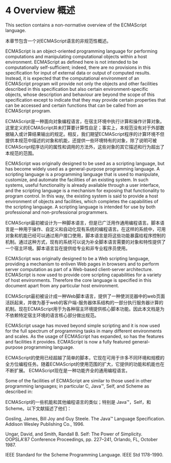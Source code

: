 # 4 Overview 概述

This section contains a non-normative overview of the ECMAScript language.

本章节包含一个对ECMAScript语言的非规范性概述。

ECMAScript is an object-oriented programming language for performing computations and manipulating computational objects within a host environment. ECMAScript as defined here is not intended to be computationally self-sufficient; indeed, there are no provisions in this specification for input of external data or output of computed results. Instead, it is expected that the computational environment of an ECMAScript program will provide not only the objects and other facilities described in this specification but also certain environment-specific objects, whose description and behaviour are beyond the scope of this specification except to indicate that they may provide certain properties that can be accessed and certain functions that can be called from an ECMAScript program.

ECMAScript是一种面向对象编程语言，在宿主环境中执行计算和操作计算对象。这里定义的ECMAScript并未打算要计算性自足；事实上，本规范没有对于外部数据输入或计算结果输出的规定。相反，我们期望ECMAScript程序的计算环境不但提供本规范中描述的对象和机能，还提供一些环境特有的对象，除了说明可被ECMAScript程序访问的属性和调用的方法外，这些对象的其它描述和行为超出了本规范的范围。

ECMAScript was originally designed to be used as a scripting language, but has become widely used as a general-purpose programming language. A scripting language is a programming language that is used to manipulate, customize, and automate the facilities of an existing system. In such systems, useful functionality is already available through a user interface, and the scripting language is a mechanism for exposing that functionality to program control. In this way, the existing system is said to provide a host environment of objects and facilities, which completes the capabilities of the scripting language. A scripting language is intended for use by both professional and non-professional programmers.

ECMAScript最初被设计为一种脚本语言，但是已广泛用作通用编程语言。脚本语言是一种用于操作、自定义和自动化现有系统的编程语言。在这样的系统中，可用对象和机能已经可以通过用户接口使用，脚本语言是将这些功能暴露给程序控制的机制。通过这种方式，现有的系统可以说为补全脚本语言需要的对象和特性提供了一个宿主环境。脚本语言旨在提供给专业和非专业程序员使用。

ECMAScript was originally designed to be a Web scripting language, providing a mechanism to enliven Web pages in browsers and to perform server computation as part of a Web-based client-server architecture. ECMAScript is now used to provide core scripting capabilities for a variety of host environments. Therefore the core language is specified in this document apart from any particular host environment.

ECMAScript最初被设计成一种Web脚本语言，提供了一种使浏览器中的web页面活跃起来，并做为基于web的客户端-服务器体系结构的一部分执行服务器计算的机制。现在ECMAScript用于为各种宿主环境提供核心脚本功能。因此本文档是为不依赖特定宿主环境的语言核心部分做出规范。

ECMAScript usage has moved beyond simple scripting and it is now used for the full spectrum of programming tasks in many different environments and scales. As the usage of ECMAScript has expanded, so has the features and facilities it provides. ECMAScript is now a fully featured general-purpose programming language.

ECMAScript的使用已经超越了简单的脚本，它现在可用于许多不同环境和规模的全方位编程任务。随着ECMAScript的使用范围的扩大，它提供的功能和机能也在不断扩展。 ECMAScript现在是一种功能齐全的通用编程语言。

Some of the facilities of ECMAScript are similar to those used in other programming languages; in particular C, Java™, Self, and Scheme as described in:

ECMAScript的一些机能和其他编程语言的类似；特别是 Java™，Self，和Scheme。以下文献描述了他们：

Gosling, James, Bill Joy and Guy Steele. The Java™ Language Specification. Addison Wesley Publishing Co., 1996.

Ungar, David, and Smith, Randall B. Self: The Power of Simplicity. OOPSLA'87 Conference Proceedings, pp. 227–241, Orlando, FL, October 1987.

IEEE Standard for the Scheme Programming Language. IEEE Std 1178-1990.